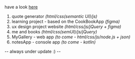 have a look <a href = "https://hacoeur.github.io/collegeProjects/" target = "_self">here</a> 

1. quote generator _(html/css(semantic UI)/js)_
2. learning project - based on the CookBookApp _(figma)_
3. ux design project website _(html/css/js/jQuery + figma)_
4. me and books _(html/css(semUI)/js/jQuery)_
5. MyGallery - web app _(to come - html/css/js/node.js + json)_
6. notesApp - console app _(to come - kotlin)_

-- always under update :) --
